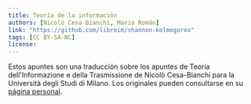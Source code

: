 ```yaml
---
title: Teoría de la información
authors: [Nicolò Cesa-Bianchi, Mario Román]
link: "https://github.com/libreim/shannon-kolmogorov"
tags: [CC BY-SA-NC]
license: 
---
```


Estos apuntes son una traducción sobre los apuntes de Teoria dell'Informazione e della Trasmissione 
de Nicolò Cesa-Bianchi para la Università degli Studi di Milano. Los originales pueden consultarse
en su [página personal](https://homes.di.unimi.it/%7Ecesabian/tinfo/).
